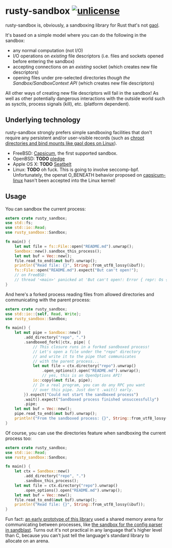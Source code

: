 # rusty-sandbox [![unlicense](https://img.shields.io/badge/un-license-green.svg?style=flat)](http://unlicense.org)

rusty-sandbox is, obviously, a sandboxing library for Rust that's not [gaol].

It's based on a simple model where you can do the following in the sandbox:

- any normal computation (not I/O)
- I/O operations on *existing* file descriptors (i.e. files and sockets opened before entering the sandbox)
- accepting connections on an *existing* socket (which creates new file descriptors)
- opening files under pre-selected directories *though the Sandbox/SandboxContext API* (which creates new file descriptors)

All other ways of creating new file descriptors will fail in the sandbox!
As well as other potentially dangerous interactions with the outside world such as sysctls, process signals (kill), etc. (platform dependent).

## Underlying technology

rusty-sandbox strongly prefers simple sandboxing facilities that don't require any persistent and/or user-visible records (such as [chroot directories and bind mounts like gaol does on Linux](https://github.com/servo/gaol/blob/9d3753d6f6fb4b4d0f3cb5a29287db44659984fd/platform/linux/namespace.rs)).

- FreeBSD: [Capsicum], the first supported sandbox.
- OpenBSD: **TODO** [pledge]
- Apple OS X: **TODO** [Seatbelt]
- Linux: **TODO** oh fuck. This is going to involve seccomp-bpf. Unfortunately, the openat O_BENEATH behavior proposed on [capsicum-linux](http://capsicum-linux.org) hasn't been accepted into the Linux kernel!

## Usage

You can sandbox the current process:

```rust
extern crate rusty_sandbox;
use std::fs;
use std::io::Read;
use rusty_sandbox::Sandbox;

fn main() {
    let mut file = fs::File::open("README.md").unwrap();
    Sandbox::new().sandbox_this_process();
    let mut buf = Vec::new();
    file.read_to_end(&mut buf).unwrap();
    println!("Read file: {}", String::from_utf8_lossy(&buf));
    fs::File::open("README.md").expect("But can't open!");
    // on FreeBSD:
    // thread '<main>' panicked at 'But can't open!: Error { repr: Os { code: 94, message: "Not permitted in capability mode" } }', src/libcore/result.rs:760
}
```

And here's a forked process reading files from allowed directories and communicating with the parent process:

```rust
extern crate rusty_sandbox;
use std::io::{self, Read, Write};
use rusty_sandbox::Sandbox;

fn main() {
    let mut pipe = Sandbox::new()
        .add_directory("repo", ".")
        .sandboxed_fork(|ctx, pipe| {
            // This closure runs in a forked sandboxed process!
            // Let's open a file under the "repo" directory
            // and write it to the pipe that communicates
            // with the parent process...
            let mut file = ctx.directory("repo").unwrap()
                .open_options().open("README.md").unwrap();
                // yes, this is an OpenOptions API!
            io::copy(&mut file, pipe);
            // In a real program, you can do any RPC you want
            // over this pipe. Just don't .wait() early.
        }).expect("Could not start the sandboxed process")
        .wait().expect("Sandboxed process finished unsuccessfully")
        .pipe;
    let mut buf = Vec::new();
    pipe.read_to_end(&mut buf).unwrap();
    println!("From the sandboxed process: {}", String::from_utf8_lossy(&buf));
}
```

Of course, you can use the directories feature when sandboxing the current process too:

```rust
extern crate rusty_sandbox;
use std::io::Read;
use rusty_sandbox::Sandbox;

fn main() {
    let ctx = Sandbox::new()
        .add_directory("repo", ".")
        .sandbox_this_process();
    let mut file = ctx.directory("repo").unwrap()
        .open_options().open("README.md").unwrap();
    let mut buf = Vec::new();
    file.read_to_end(&mut buf).unwrap();
    println!("Read file: {}", String::from_utf8_lossy(&buf));
}
```

Fun fact: [an early prototype of this library](https://gist.github.com/myfreeweb/9c13c245e9f4051236dd) used a shared memory arena for communicating between processes, like [the sandbox for the config parser in sandblast](https://github.com/myfreeweb/sandblast/blob/7dba442af2778ed7ee6a7b303ee709f015ea45fc/config.c#L181). Turns out it's not practical in any language that's higher level than C, because you can't just tell the language's standard library to allocate on an arena.

[gaol]: https://github.com/servo/gaol
[Capsicum]: https://www.cl.cam.ac.uk/research/security/capsicum/
[pledge]: http://www.openbsd.org/papers/hackfest2015-pledge/mgp00001.html
[Seatbelt]: https://www.chromium.org/developers/design-documents/sandbox/osx-sandboxing-design

